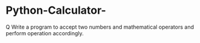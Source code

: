 # Python-Calculator-
Q Write a program to accept two numbers and mathematical operators and perform operation accordingly.
